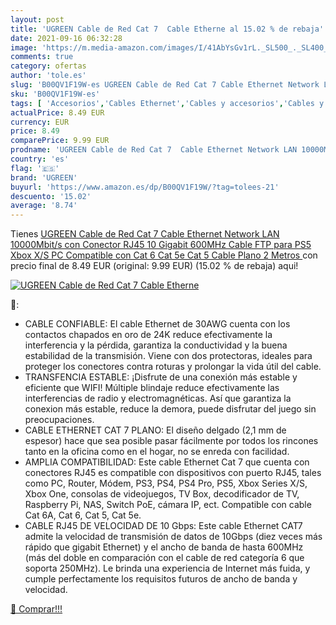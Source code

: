 ```yaml
---
layout: post
title: 'UGREEN Cable de Red Cat 7  Cable Etherne al 15.02 % de rebaja'
date: 2021-09-16 06:32:28
image: 'https://m.media-amazon.com/images/I/41AbYsGv1rL._SL500_._SL400_.jpg'
comments: true
category: ofertas
author: 'tole.es'
slug: 'B00QV1F19W-es UGREEN Cable de Red Cat 7 Cable Ethernet Network LAN...'
sku: 'B00QV1F19W-es'
tags: [ 'Accesorios','Cables Ethernet','Cables y accesorios','Cables y conectores','Informática','gigabit','ps5','ugreen','xbox', ]
actualPrice: 8.49 EUR
currency: EUR
price: 8.49
comparePrice: 9.99 EUR
prodname: 'UGREEN Cable de Red Cat 7  Cable Ethernet Network LAN 10000Mbit/s con Conector RJ45  10 Gigabit  600MHz  Cable FTP  para PS5  Xbox X/S  PC  Compatible con Cat 6  Cat 5e  Cat 5  Cable Plano 2 Metros '
country: 'es'
flag: '🇪🇸'
brand: 'UGREEN'
buyurl: 'https://www.amazon.es/dp/B00QV1F19W/?tag=tolees-21'
descuento: '15.02'
average: '8.74'
---
```


Tienes [UGREEN Cable de Red Cat 7  Cable Ethernet Network LAN 10000Mbit/s con Conector RJ45  10 Gigabit  600MHz  Cable FTP  para PS5  Xbox X/S  PC  Compatible con Cat 6  Cat 5e  Cat 5  Cable Plano 2 Metros ](https://www.amazon.es/dp/B00QV1F19W/?tag=tolees-21) con precio final de  8.49 EUR (original: 9.99 EUR) (15.02 %  de rebaja) aqui!

[![UGREEN Cable de Red Cat 7  Cable Etherne](https://m.media-amazon.com/images/I/41AbYsGv1rL._SL500_._SL400_.jpg)](https://www.amazon.es/dp/B00QV1F19W/?tag=tolees-21)

🔎:

- CABLE CONFIABLE: El cable Ethernet de 30AWG cuenta con los contactos chapados en oro de 24K reduce efectivamente la interferencia y la pérdida, garantiza la conductividad y la buena estabilidad de la transmisión. Viene con dos protectoras, ideales para proteger los conectores contra roturas y prolongar la vida útil del cable.
- TRANSFENCIA ESTABLE: ¡Disfrute de una conexión más estable y eficiente que WIFI! Múltiple blindaje reduce efectivamente las interferencias de radio y electromagnéticas. Así que garantiza la conexion más estable, reduce la demora, puede disfrutar del juego sin preocupaciones.
- CABLE ETHERNET CAT 7 PLANO: El diseño delgado (2,1 mm de espesor) hace que sea posible pasar fácilmente por todos los rincones tanto en la oficina como en el hogar, no se enreda con facilidad.
- AMPLIA COMPATIBILIDAD: Este cable Ethernet Cat 7 que cuenta con conectores RJ45 es compatible con dispositivos con puerto RJ45, tales como PC, Router, Módem, PS3, PS4, PS4 Pro, PS5, Xbox Series X/S, Xbox One, consolas de videojuegos, TV Box, decodificador de TV, Raspberry Pi, NAS, Switch PoE, cámara IP, ect. Compatible con cable Cat 6A, Cat 6, Cat 5, Cat 5e.
- CABLE RJ45 DE VELOCIDAD DE 10 Gbps: Este cable Ethernet CAT7 admite la velocidad de transmisión de datos de 10Gbps (diez veces más rápido que gigabit Ethernet) y el ancho de banda de hasta 600MHz (más del doble en comparación con el cable de red categoría 6 que soporta 250MHz). Le brinda una experiencia de Internet más fuida, y cumple perfectamente los requisitos futuros de ancho de banda y velocidad.

[🛒 Comprar!!!](https://www.amazon.es/dp/B00QV1F19W/?tag=tolees-21)
